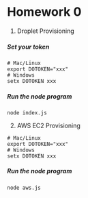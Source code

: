 Homework 0
===============

1. Droplet Provisioning
##### Set your token

```
# Mac/Linux
export DOTOKEN="xxx"
# Windows
setx DOTOKEN xxx
```

##### Run the node program

`node index.js`


2. AWS EC2 Provisioning

```
# Mac/Linux
export DOTOKEN="xxx"
# Windows
setx DOTOKEN xxx
```

##### Run the node program

`node aws.js`









